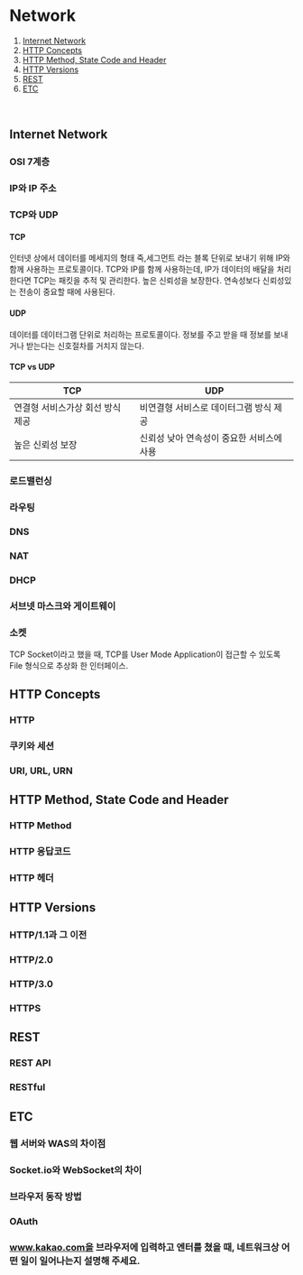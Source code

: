 # Network
1. [Internet Network](#internet-network)
2. [HTTP Concepts](#http-concepts)
3. [HTTP Method, State Code and Header](#http-method-state-code-and-header)
4. [HTTP Versions](#http-versions)
5. [REST](#rest)
6. [ETC](#etc)

&nbsp;
## Internet Network
### OSI 7계층
### IP와 IP 주소
### TCP와 UDP
#### TCP
인터넷 상에서 데이터를 메세지의 형태 죽,세그먼트 라는 블록 단위로 보내기 위해 IP와 함께 사용하는 프로토콜이다.
TCP와 IP를 함께 사용하는데, IP가 데이터의 배달을 처리한다면 TCP는 패킷을 추적 및 관리한다.
높은 신뢰성을 보장한다.
연속성보다 신뢰성있는 전송이 중요할 때에 사용된다.

#### UDP
데이터를 데이터그램 단위로 처리하는 프로토콜이다.
정보를 주고 받을 때 정보를 보내거나 받는다는 신호절차를 거치지 않는다.

#### TCP vs UDP
| TCP | UDP |
| --- | --- |
| 연결형 서비스가상 회선 방식 제공 | 비연결형 서비스로 데이터그램 방식 제공 |
| 높은 신뢰성 보장 | 신뢰성 낮아 연속성이 중요한 서비스에 사용 |


### 로드밸런싱
### 라우팅
### DNS
### NAT
### DHCP
### 서브넷 마스크와 게이트웨이
### 소켓
TCP Socket이라고 했을 때, TCP를 User Mode Application이 접근할 수 있도록 File 형식으로 추상화 한 인터페이스.


## HTTP Concepts
### HTTP
### 쿠키와 세션
### URI, URL, URN

## HTTP Method, State Code and Header
### HTTP Method
### HTTP 응답코드
### HTTP 헤더

## HTTP Versions
### HTTP/1.1과 그 이전
### HTTP/2.0
### HTTP/3.0
### HTTPS

## REST
### REST API
### RESTful

## ETC
### 웹 서버와 WAS의 차이점
### Socket.io와 WebSocket의 차이
### 브라우저 동작 방법
### OAuth
### www.kakao.com을 브라우저에 입력하고 엔터를 쳤을 때, 네트워크상 어떤 일이 일어나는지 설명해 주세요.
